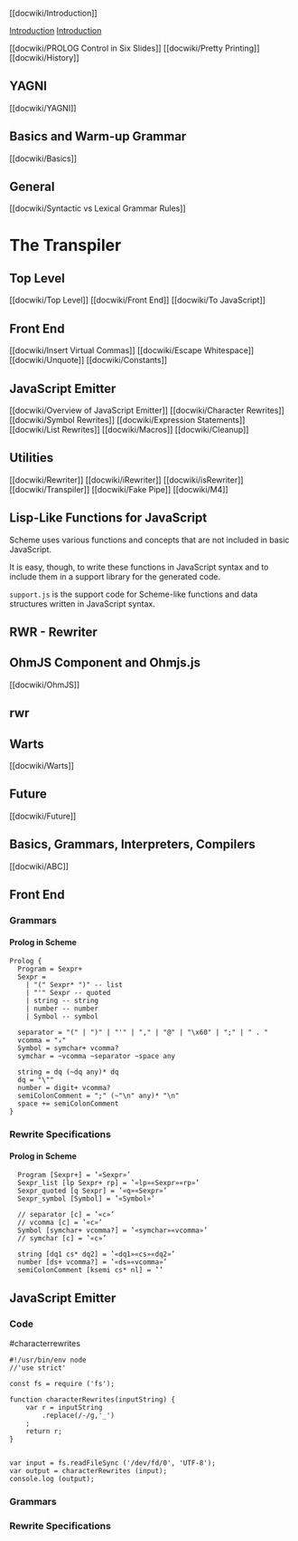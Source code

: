 [[docwiki/Introduction]]

[Introduction](docwiki/Introduction.md)
[Introduction](docwiki/Introduction.md)

[[docwiki/PROLOG Control in Six Slides]]
[[docwiki/Pretty Printing]]
[[docwiki/History]]
## YAGNI
[[docwiki/YAGNI]]
## Basics and Warm-up Grammar
[[docwiki/Basics]]
## General
[[docwiki/Syntactic vs Lexical Grammar Rules]]
# The Transpiler
## Top Level
[[docwiki/Top Level]]
[[docwiki/Front End]]
[[docwiki/To JavaScript]]

## Front End
[[docwiki/Insert Virtual Commas]]
[[docwiki/Escape Whitespace]]
[[docwiki/Unquote]]
[[docwiki/Constants]]
## JavaScript Emitter
[[docwiki/Overview of JavaScript Emitter]]
[[docwiki/Character Rewrites]]
[[docwiki/Symbol Rewrites]]
[[docwiki/Expression Statements]]
[[docwiki/List Rewrites]]
[[docwiki/Macros]]
[[docwiki/Cleanup]]
## Utilities
[[docwiki/Rewriter]]
[[docwiki/iRewriter]]
[[docwiki/isRewriter]]
[[docwiki/Transpiler]]
[[docwiki/Fake Pipe]]
[[docwiki/M4]]
## Lisp-Like Functions for JavaScript

Scheme uses various functions and concepts that are not included in basic JavaScript.

It is easy, though, to write these functions in JavaScript syntax and to include them in a support library for the generated code.

`support.js` is the support code for Scheme-like functions and data structures written in JavaScript syntax.

## RWR - Rewriter
## OhmJS Component and Ohmjs.js
[[docwiki/OhmJS]]

## rwr

## Warts
[[docwiki/Warts]]

## Future
[[docwiki/Future]]

## Basics, Grammars, Interpreters, Compilers
[[docwiki/ABC]]

## Front End 

### Grammars
#### Prolog in Scheme
```
Prolog {
  Program = Sexpr+
  Sexpr =
    | "(" Sexpr* ")" -- list
    | "'" Sexpr -- quoted
    | string -- string
    | number -- number
    | Symbol -- symbol

  separator = "(" | ")" | "'" | "," | "@" | "\x60" | ";" | " . "
  vcomma = "ₓ"
  Symbol = symchar+ vcomma?
  symchar = ~vcomma ~separator ~space any
  
  string = dq (~dq any)* dq
  dq = "\""
  number = digit+ vcomma?
  semiColonComment = ";" (~"\n" any)* "\n"
  space += semiColonComment
}
```

### Rewrite Specifications
#### Prolog in Scheme
```
  Program [Sexpr+] = ‛«Sexpr»’
  Sexpr_list [lp Sexpr+ rp] = ‛«lp»«Sexpr»«rp»’
  Sexpr_quoted [q Sexpr] = ‛«q»«Sexpr»’
  Sexpr_symbol [Symbol] = ‛«Symbol»’

  // separator [c] = ‛«c»’
  // vcomma [c] = ‛«c»’
  Symbol [symchar+ vcomma?] = ‛«symchar»«vcomma»’
  // symchar [c] = ‛«c»’
  
  string [dq1 cs* dq2] = ‛«dq1»«cs»«dq2»’
  number [ds+ vcomma?] = ‛«ds»«vcomma»’
  semiColonComment [ksemi cs* nl] = ‛’
```
## JavaScript Emitter 

### Code
#characterrewrites 
```
#!/usr/bin/env node
//'use strict'

const fs = require ('fs');

function characterRewrites(inputString) {
    var r = inputString
        .replace(/-/g,'_')
    ;
    return r;
}
      

var input = fs.readFileSync ('/dev/fd/0', 'UTF-8');
var output = characterRewrites (input);
console.log (output);
```
### Grammars
### Rewrite Specifications


